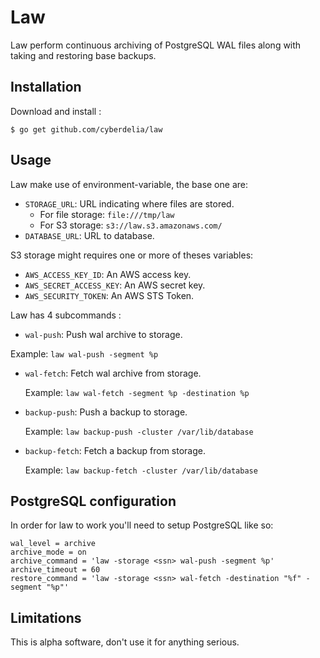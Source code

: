 # Law

Law perform continuous archiving of PostgreSQL WAL files along with taking
and restoring base backups.

## Installation

Download and install :

```
$ go get github.com/cyberdelia/law
```

## Usage

Law make use of environment-variable, the base one are:

 - ``STORAGE_URL``: URL indicating where files are stored.
   * For file storage: ``file:///tmp/law``
   * For S3 storage: ``s3://law.s3.amazonaws.com/``
 - ``DATABASE_URL``: URL to database.

S3 storage might requires one or more of theses variables:

 - ``AWS_ACCESS_KEY_ID``: An AWS access key.
 - ``AWS_SECRET_ACCESS_KEY``: An AWS secret key.
 - ``AWS_SECURITY_TOKEN``: An AWS STS Token.

Law has 4 subcommands :

 - ``wal-push``: Push wal archive to storage.

  Example: ``law wal-push -segment %p``

 - ``wal-fetch``: Fetch wal archive from storage.

   Example: ``law wal-fetch -segment %p -destination %p``

 - ``backup-push``: Push a backup to storage.

   Example: ``law backup-push -cluster /var/lib/database``

 - ``backup-fetch``: Fetch a backup from storage.

   Example: ``law backup-fetch -cluster /var/lib/database``


## PostgreSQL configuration

In order for law to work you'll need to setup PostgreSQL like so:

```
wal_level = archive
archive_mode = on
archive_command = 'law -storage <ssn> wal-push -segment %p'
archive_timeout = 60
restore_command = 'law -storage <ssn> wal-fetch -destination "%f" -segment "%p"'
```

## Limitations

This is alpha software, don't use it for anything serious.
